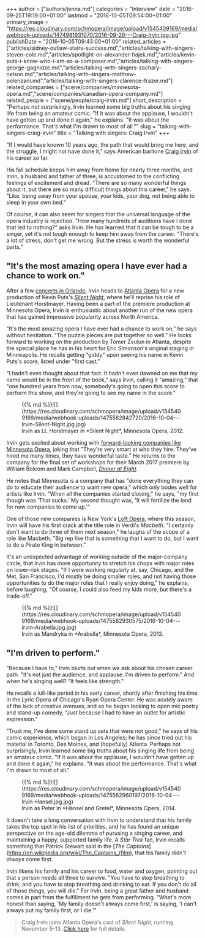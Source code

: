+++
author = ["authors/jenna.md"]
categories = "Interview"
date = "2016-09-25T19:19:00+01:00"
lastmod = "2016-10-05T09:54:00+01:00"
primary_image = "https://res.cloudinary.com/schmopera/image/upload/v1545409169/media/webhook-uploads/1474981931070/2016-09-26---Craig-Irvin.jpg.jpg"
publishDate = "2016-10-05T09:43:00+01:00"
related_articles = ["articles/sidney-outlaw-stairs-success.md","articles/talking-with-singers-steven-cole.md","articles/spotlight-on-alexander-hajek.md","articles/kevin-puts-i-know-who-i-am-as-a-composer.md","articles/talking-with-singers-george-gagnidze.md","articles/talking-with-singers-zachary-nelson.md","articles/talking-with-singers-matthew-polenzani.md","articles/talking-with-singers-clarence-frazer.md"]
related_companies = ["scene/companies/minnesota-opera.md","scene/companies/canadian-opera-company.md"]
related_people = ["scene/people/craig-irvin.md"]
short_description = "Perhaps not surprisingly, Irvin learned some big truths about his singing life from being an amateur comic. &quot;If it was about the applause, I wouldn&#039;t have gotten up and done it again,&quot; he explains. &quot;It was about the performance. That&#039;s what I&#039;m drawn to most of all.&quot;"
slug = "talking-with-singers-craig-irvin"
title = "Talking with singers: Craig Irvin"
+++

"If I would have known 10 years ago, the path that would bring me here, and the struggle, I might not have done it," says American baritone [Craig Irvin](/scene/people/craig-irvin/) of his career so far. 

His fall schedule keeps him away from home for nearly three months, and Irvin, a husband and father of three, is accustomed to the conflicting feelings of excitement and dread. "There are so many wonderful things about it, but there are so many difficult things about this career," he says. "Like, being away from your spouse, your kids, your dog, not being able to sleep in your own bed."

Of course, it can also seem for singers that the universal language of the opera industry is rejection. "How many hundreds of auditions have I done that led to nothing?" asks Irvin. He has learned that it can be tough to be a singer, yet it's not tough enough to keep him away from the career. "There's a lot of stress, don't get me wrong. But the stress is worth the wonderful parts."

## "It's the most amazing opera I have ever had a chance to work on." 

After a few [concerts in Orlando](http://www.thesharon.com/event.php?id=121&title=FOUR-DIVO), Irvin heads to [Atlanta Opera](/scene/companies/atlanta-opera/) for a new production of Kevin Puts's [*Silent Night*](http://www.atlantaopera.org/calendar/view.aspx?pid=62346335), where he'll reprise his role of Lieutenant Horstmayer. Having been a part of the premiere production at Minnesota Opera, Irvin is enthusiastic about another run of the new opera that has gained impressive popularity across North America.

"It's the most amazing opera I have ever had a chance to work on," he says without hesitation. "The puzzle pieces are put together so well." He looks forward to working on the production by Tomer Zvulun in Atlanta, despite the special place he has in his heart for Eric Simonson's original staging in Minneapolis. He recalls getting "giddy" upon seeing his name in Kevin Puts's score, listed under "first cast." 

"I hadn't even thought about that fact. It hadn't even dawned on me that my name would be in the front of the book," says Irvin, calling it "amazing," that "one hundred years from now, somebody's going to open this score to perform this show, and they're going to see my name in the score."

<figure data-type="image">{{% md %}}![](https://res.cloudinary.com/schmopera/image/upload/v1545409169/media/webhook-uploads/1475582842720/2016-10-04---Irvin-Silent-Night.jpg.jpg)
<figcaption>Irvin as Lt. Horstmayer in *Silent Night*, Minnesota Opera, 2012.</figcaption>
</figure>

Irvin gets excited about working with [forward-looking companies like Minnesota Opera](/michael-christie-new-opera-that-the-box-office-loves/), joking that "They're very smart at who they hire. They've hired me many times, they have wonderful taste." He returns to the company for the final set of workshops for their March 2017 premiere by William Bolcom and Mark Campbell, [*Dinner at Eight*](http://www.mnopera.org/season/2016-2017/dinner-at-eight/).

He notes that Minnesota is a company that has "done everything they can do to educate their audience to want new opera," which only bodes well for artists like Irvin. "When all the companies started closing," he says, "my first though was 'That sucks.' My second thought was, 'It will fertilize the land for new companies to come up.'"

One of those new companies is New York's [Loft Opera](https://www.loftopera.com/), where this season, Irvin will have his first crack at the title role in Verdi's *Macbeth*. "I certainly don't want to do three of them next season," he laughs of the scope of a role like Macbeth. "Big rep like that is something that I want to do, but I want to do a Pirate King in between." 

It's an unexpected advantage of working outside of the major-company circle, that Irvin has more opportunity to stretch his chops with major roles on lower-risk stages. "If I were working regularly at, say, Chicago, and the Met, San Francisco, I'd mostly be doing smaller roles, and not having those opportunities to do the major roles that I really enjoy doing," he explains, before laughing, "Of course, I could also feed my kids more, but there's a trade-off."


<figure data-type="image">{{% md %}}![](https://res.cloudinary.com/schmopera/image/upload/v1545409169/media/webhook-uploads/1475582930575/2016-10-04---Irvin-Arabella.jpg.jpg)<figcaption>Irvin as Mandryka in *Arabella*, Minnesota Opera, 2013.</figcaption>
</figure>

## "I'm driven to perform."

"Because I have to," Irvin blurts out when we ask about his chosen career path. "It's not just the audience, and applause. I'm driven to perform." And when he's singing well? "It feels like strength."

He recalls a lull-like period in his early career, shortly after finishing his time in the Lyric Opera of Chicago's Ryan Opera Center. He was acutely aware of the lack of creative avenues, and so he began looking to open mic poetry and stand-up comedy, "Just because I had to have an outlet for artistic expression."

"Trust me, I've done some stand up sets that were not good," he says of his comic experience, which began in Los Angeles; he has since tried out his material in Toronto, Des Moines, and (hopefully) Atlanta. Perhaps not surprisingly, Irvin learned some big truths about his singing life from being an amateur comic. "If it was about the applause, I wouldn't have gotten up and done it again," he explains. "It was about the performance. That's what I'm drawn to most of all."


<figure data-type="image">{{% md %}}![](https://res.cloudinary.com/schmopera/image/upload/v1545409169/media/webhook-uploads/1475582960197/2016-10-04---Irvin-Hansel.jpg.jpg)
<figcaption>Irvin as Peter in *Hänsel and Gretel*, Minnesota Opera, 2014.</figcaption>
</figure>

It doesn't take a long conversation with Irvin to understand that his family takes the top spot in his list of priorities, and he has found an unique perspective on the age-old dilemma of purusing a singing career, and maintaining a happy, supported family life. A *Star Trek* fan, Irvin recalls something that Patrick Stewart said in the [*The Captains*](https://en.wikipedia.org/wiki/The_Captains_(film), that his family didn't *always* come first.

Irvin likens his family and his career to food, water and oxygen, pointing out that a person needs all three to survive. "You have to stop breathing to drink, and you have to stop breathing and drinking to eat. If you don't do all of those things, you will die." For Irvin, being a great father and husband comes in part from the fulfillment he gets from performing. "What's more honest than saying, 'My family doesn't always come first,' is saying, 'I can't always put my family first, or I die.'"

>Craig Irvin joins Atlanta Opera's cast of *Silent Night*, running November 5-13. [Click here](http://www.atlantaopera.org/calendar/view.aspx?pid=62346335) for full details.
